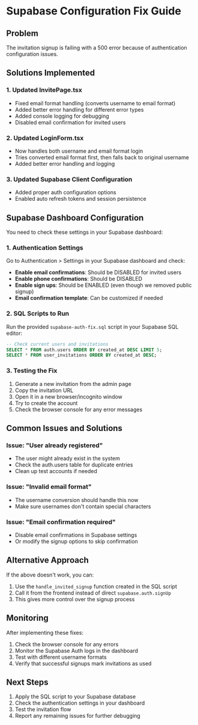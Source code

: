 # Supabase Configuration Fix Guide

## Problem
The invitation signup is failing with a 500 error because of authentication configuration issues.

## Solutions Implemented

### 1. Updated InvitePage.tsx
- Fixed email format handling (converts username to email format)
- Added better error handling for different error types
- Added console logging for debugging
- Disabled email confirmation for invited users

### 2. Updated LoginForm.tsx
- Now handles both username and email format login
- Tries converted email format first, then falls back to original username
- Added better error handling and logging

### 3. Updated Supabase Client Configuration
- Added proper auth configuration options
- Enabled auto refresh tokens and session persistence

## Supabase Dashboard Configuration

You need to check these settings in your Supabase dashboard:

### 1. Authentication Settings
Go to Authentication > Settings in your Supabase dashboard and check:

- **Enable email confirmations**: Should be DISABLED for invited users
- **Enable phone confirmations**: Should be DISABLED
- **Enable sign ups**: Should be ENABLED (even though we removed public signup)
- **Email confirmation template**: Can be customized if needed

### 2. SQL Scripts to Run

Run the provided `supabase-auth-fix.sql` script in your Supabase SQL editor:

```sql
-- Check current users and invitations
SELECT * FROM auth.users ORDER BY created_at DESC LIMIT 5;
SELECT * FROM user_invitations ORDER BY created_at DESC;
```

### 3. Testing the Fix

1. Generate a new invitation from the admin page
2. Copy the invitation URL
3. Open it in a new browser/incognito window
4. Try to create the account
5. Check the browser console for any error messages

## Common Issues and Solutions

### Issue: "User already registered"
- The user might already exist in the system
- Check the auth.users table for duplicate entries
- Clean up test accounts if needed

### Issue: "Invalid email format"
- The username conversion should handle this now
- Make sure usernames don't contain special characters

### Issue: "Email confirmation required"
- Disable email confirmations in Supabase settings
- Or modify the signup options to skip confirmation

## Alternative Approach

If the above doesn't work, you can:

1. Use the `handle_invited_signup` function created in the SQL script
2. Call it from the frontend instead of direct `supabase.auth.signUp`
3. This gives more control over the signup process

## Monitoring

After implementing these fixes:
1. Check the browser console for any errors
2. Monitor the Supabase Auth logs in the dashboard
3. Test with different username formats
4. Verify that successful signups mark invitations as used

## Next Steps

1. Apply the SQL script to your Supabase database
2. Check the authentication settings in your dashboard
3. Test the invitation flow
4. Report any remaining issues for further debugging